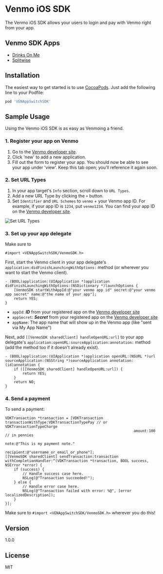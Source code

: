 Venmo iOS SDK
=========

The Venmo iOS SDK allows your users to login and pay with Venmo right from your app.

Venmo SDK Apps
----

* [Drinks On Me](https://github.com/venmo/drinks-on-me)
* [Splitwise](http://splitwise.com/)

Installation
----

The easiest way to get started is to use [CocoaPods](http://cocoapods.org/). Just add the following line to your Podfile:

```ruby
pod 'VENAppSwitchSDK'
```

Sample Usage
----
Using the Venmo iOS SDK is as easy as Venmoing a friend.

### 1. Register your app on Venmo
1. Go to the [Venmo developer site](https://venmo.com/account/settings/developers).
2. Click 'new' to add a new application.
3. Fill out the form to register your app. You should now be able to see your app under 'view'. Keep this tab open; you'll reference it again soon.

### 2. Set URL Types

1. In your app target's ```Info``` section, scroll down to ```URL Types```.
2. Add a new URL Type by clicking the ```+``` button.
3. Set ```Identifier``` and ```URL Schemes``` to ```venmo``` + your Venmo app ID. For example, if your app ID is ```1234```, put ```venmo1234```. You can find your app ID on the [Venmo developer site](https://venmo.com/account/settings/developers).

![Set URL Types](http://i.imgur.com/8rUXlFB.png)


### 3. Set up your app delegate

Make sure to
```obj-c
#import <VENAppSwitchSDK/VenmoSDK.h>
```

First, start the Venmo client in your app delegate's ```application:didFinishLaunchingWithOptions:``` method (or wherever you want to start the Venmo client).

```obj-c
- (BOOL)application:(UIApplication *)application didFinishLaunchingWithOptions:(NSDictionary *)launchOptions {
    [VenmoSDK startWithAppId:@"your venmo app id" secret:@"your venmo app secret" name:@"the name of your app"];
    return YES;
}
```

* ```appId```: ***ID*** from your registered app on the [Venmo developer site](https://venmo.com/account/settings/developers)
* ```appSecret```: ***Secret*** from your registered app on the [Venmo developer site](https://venmo.com/account/settings/developers)
* ```appName```: The app name that will show up in the Venmo app (like "sent via My App Name")

Next, add ```[[VenmoSDK sharedClient] handleOpenURL:url]``` to your app delegate's ```application:openURL:sourceApplication:annotation:``` method (add the method too if it doesn't already exist).

```obj-c
- (BOOL)application:(UIApplication *)application openURL:(NSURL *)url sourceApplication:(NSString *)sourceApplication annotation:(id)annotation {
    if ([[VenmoSDK sharedClient] handleOpenURL:url]) {
        return YES;
    }
    return NO;
}
```

### 4. Send a payment

To send a payment:

```obj-c
VDKTransaction *transaction = [VDKTransaction transactionWithType:VDKTransactionTypePay // or VDKTransactionTypeCharge
                                                           amount:100 // in pennies
                                                             note:@"This is my payment note."
                                                        recipient:@"username_or_email_or_phone"];
[[VenmoSDK sharedClient] sendTransaction:transaction withCompletionHandler:^(VDKTransaction *transaction, BOOL success, NSError *error) {
    if (success) {
        // Handle success case here.
        NSLog(@"Transaction succeeded!");
    } else {
        // Handle error case here.
        NSLog(@"Transaction failed with error: %@", [error localizedDescription]);
    }
}];
```

Make sure to ```#import <VENAppSwitchSDK/VenmoSDK.h>``` wherever you do this!

Version
----

1.0.0

License
----

MIT
